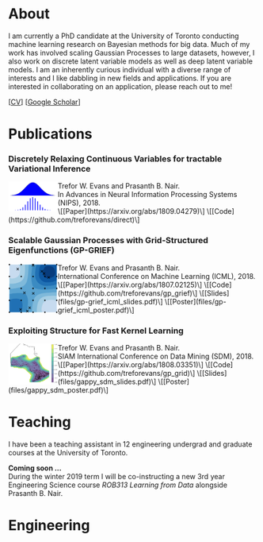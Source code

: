 # About
I am currently a PhD candidate at the University of Toronto conducting machine learning research on Bayesian methods for big data.
Much of my work has involved scaling Gaussian Processes to large datasets, however, I also work on discrete latent variable models as well as deep latent variable models.
I am an inherently curious individual with a diverse range of interests and I like dabbling in new fields and applications.
If you are interested in collaborating on an application, please reach out to me!

\[[CV](files/TreforEvans-CV.pdf)\]
\[[Google Scholar](https://scholar.google.ca/citations?user=oNL-h7UAAAAJ)\]

# Publications
### Discretely Relaxing Continuous Variables for tractable Variational Inference
<img align="left" style="max-width: 100px; height: auto; " src="imgs/direct.png">
Trefor W. Evans and Prasanth B. Nair.  <br /> 
 In Advances in Neural Information Processing Systems (NIPS), 2018.  <br /> 
\[[Paper](https://arxiv.org/abs/1809.04279)\]
\[[Code](https://github.com/treforevans/direct)\]

### Scalable Gaussian Processes with Grid-Structured Eigenfunctions (GP-GRIEF)
<img align="left" style="max-width: 100px; height: auto; " src="imgs/gp-grief.png">
Trefor W. Evans and Prasanth B. Nair.  <br /> 
International Conference on Machine Learning (ICML), 2018. <br /> 
\[[Paper](https://arxiv.org/abs/1807.02125)\]
\[[Code](https://github.com/treforevans/gp_grief)\]
\[[Slides](files/gp-grief_icml_slides.pdf)\]
\[[Poster](files/gp-grief_icml_poster.pdf)\]

### Exploiting Structure for Fast Kernel Learning
<img align="left" style="max-width: 100px; height: auto; " src="imgs/gappy.png">
Trefor W. Evans and Prasanth B. Nair.  <br /> 
SIAM International Conference on Data Mining (SDM), 2018.  <br /> 
\[[Paper](https://arxiv.org/abs/1808.03351)\]
\[[Code](https://github.com/treforevans/gp_grid)\]
\[[Slides](files/gappy_sdm_slides.pdf)\]
\[[Poster](files/gappy_sdm_poster.pdf)\]

# Teaching
I have been a teaching assistant in 12 engineering undergrad and graduate courses at the University of Toronto. 

**Coming soon ...**  <br /> 
During the winter 2019 term I will be co-instructing a new 3rd year Engineering Science course *ROB313 Learning from Data* alongside Prasanth B. Nair.

# Engineering
